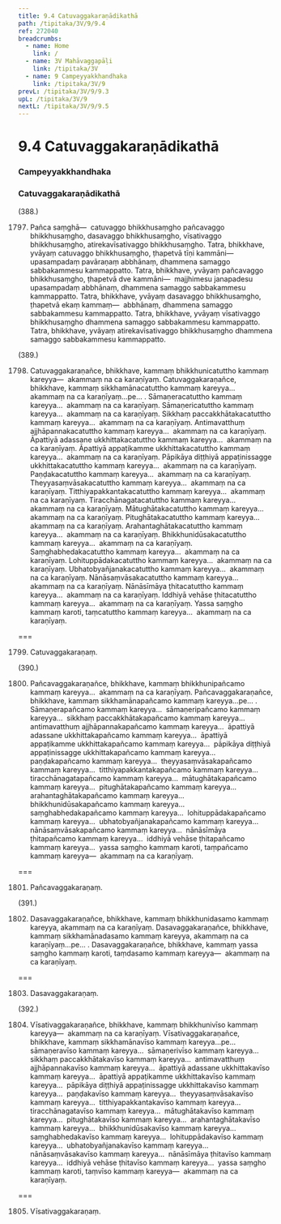 ```yaml
---
title: 9.4 Catuvaggakaraṇādikathā
path: /tipitaka/3V/9/9.4
ref: 272040
breadcrumbs:
  - name: Home
    link: /
  - name: 3V Mahāvaggapāḷi
    link: /tipitaka/3V
  - name: 9 Campeyyakkhandhaka
    link: /tipitaka/3V/9
prevL: /tipitaka/3V/9/9.3
upL: /tipitaka/3V/9
nextL: /tipitaka/3V/9/9.5
---
```


# 9.4 Catuvaggakaraṇādikathā

### Campeyyakkhandhaka

### Catuvaggakaraṇādikathā

(388.)

1797. Pañca saṃghā—  catuvaggo bhikkhusaṃgho pañcavaggo bhikkhusaṃgho, dasavaggo bhikkhusaṃgho, vīsativaggo bhikkhusaṃgho, atirekavīsativaggo bhikkhusaṃgho. Tatra, bhikkhave, yvāyaṃ catuvaggo bhikkhusaṃgho, ṭhapetvā tīṇi kammāni—  upasampadaṃ pavāraṇaṃ abbhānaṃ, dhammena samaggo sabbakammesu kammappatto. Tatra, bhikkhave, yvāyaṃ pañcavaggo bhikkhusaṃgho, ṭhapetvā dve kammāni—  majjhimesu janapadesu upasampadaṃ abbhānaṃ, dhammena samaggo sabbakammesu kammappatto. Tatra, bhikkhave, yvāyaṃ dasavaggo bhikkhusaṃgho, ṭhapetvā ekaṃ kammaṃ—  abbhānaṃ, dhammena samaggo sabbakammesu kammappatto. Tatra, bhikkhave, yvāyaṃ vīsativaggo bhikkhusaṃgho dhammena samaggo sabbakammesu kammappatto. Tatra, bhikkhave, yvāyaṃ atirekavīsativaggo bhikkhusaṃgho dhammena samaggo sabbakammesu kammappatto.

(389.)

1798. Catuvaggakaraṇañce, bhikkhave, kammaṃ bhikkhunicatuttho kammaṃ kareyya—  akammaṃ na ca karaṇīyaṃ. Catuvaggakaraṇañce, bhikkhave, kammaṃ sikkhamānacatuttho kammaṃ kareyya…  akammaṃ na ca karaṇīyaṃ…pe… . Sāmaṇeracatuttho kammaṃ kareyya…  akammaṃ na ca karaṇīyaṃ. Sāmaṇericatuttho kammaṃ kareyya…  akammaṃ na ca karaṇīyaṃ. Sikkhaṃ paccakkhātakacatuttho kammaṃ kareyya…  akammaṃ na ca karaṇīyaṃ. Antimavatthuṃ ajjhāpannakacatuttho kammaṃ kareyya…  akammaṃ na ca karaṇīyaṃ. Āpattiyā adassane ukkhittakacatuttho kammaṃ kareyya…  akammaṃ na ca karaṇīyaṃ. Āpattiyā appaṭikamme ukkhittakacatuttho kammaṃ kareyya…  akammaṃ na ca karaṇīyaṃ. Pāpikāya diṭṭhiyā appaṭinissagge ukkhittakacatuttho kammaṃ kareyya…  akammaṃ na ca karaṇīyaṃ. Paṇḍakacatuttho kammaṃ kareyya…  akammaṃ na ca karaṇīyaṃ. Theyyasaṃvāsakacatuttho kammaṃ kareyya…  akammaṃ na ca karaṇīyaṃ. Titthiyapakkantakacatuttho kammaṃ kareyya…  akammaṃ na ca karaṇīyaṃ. Tiracchānagatacatuttho kammaṃ kareyya…  akammaṃ na ca karaṇīyaṃ. Mātughātakacatuttho kammaṃ kareyya…  akammaṃ na ca karaṇīyaṃ. Pitughātakacatuttho kammaṃ kareyya…  akammaṃ na ca karaṇīyaṃ. Arahantaghātakacatuttho kammaṃ kareyya…  akammaṃ na ca karaṇīyaṃ. Bhikkhunidūsakacatuttho kammaṃ kareyya…  akammaṃ na ca karaṇīyaṃ. Saṃghabhedakacatuttho kammaṃ kareyya…  akammaṃ na ca karaṇīyaṃ. Lohituppādakacatuttho kammaṃ kareyya…  akammaṃ na ca karaṇīyaṃ. Ubhatobyañjanakacatuttho kammaṃ kareyya…  akammaṃ na ca karaṇīyaṃ. Nānāsaṃvāsakacatuttho kammaṃ kareyya…  akammaṃ na ca karaṇīyaṃ. Nānāsīmāya ṭhitacatuttho kammaṃ kareyya…  akammaṃ na ca karaṇīyaṃ. Iddhiyā vehāse ṭhitacatuttho kammaṃ kareyya…  akammaṃ na ca karaṇīyaṃ. Yassa saṃgho kammaṃ karoti, taṃcatuttho kammaṃ kareyya…  akammaṃ na ca karaṇīyaṃ.

===

1799. Catuvaggakaraṇaṃ.



(390.)

1800. Pañcavaggakaraṇañce, bhikkhave, kammaṃ bhikkhunipañcamo kammaṃ kareyya…  akammaṃ na ca karaṇīyaṃ. Pañcavaggakaraṇañce, bhikkhave, kammaṃ sikkhamānapañcamo kammaṃ kareyya…pe… . Sāmaṇerapañcamo kammaṃ kareyya…  sāmaṇeripañcamo kammaṃ kareyya…  sikkhaṃ paccakkhātakapañcamo kammaṃ kareyya…  antimavatthuṃ ajjhāpannakapañcamo kammaṃ kareyya…  āpattiyā adassane ukkhittakapañcamo kammaṃ kareyya…  āpattiyā appaṭikamme ukkhittakapañcamo kammaṃ kareyya…  pāpikāya diṭṭhiyā appaṭinissagge ukkhittakapañcamo kammaṃ kareyya…  paṇḍakapañcamo kammaṃ kareyya…  theyyasaṃvāsakapañcamo kammaṃ kareyya…  titthiyapakkantakapañcamo kammaṃ kareyya…  tiracchānagatapañcamo kammaṃ kareyya…  mātughātakapañcamo kammaṃ kareyya…  pitughātakapañcamo kammaṃ kareyya…  arahantaghātakapañcamo kammaṃ kareyya…  bhikkhunidūsakapañcamo kammaṃ kareyya…  saṃghabhedakapañcamo kammaṃ kareyya…  lohituppādakapañcamo kammaṃ kareyya…  ubhatobyañjanakapañcamo kammaṃ kareyya…  nānāsaṃvāsakapañcamo kammaṃ kareyya…  nānāsīmāya ṭhitapañcamo kammaṃ kareyya…  iddhiyā vehāse ṭhitapañcamo kammaṃ kareyya…  yassa saṃgho kammaṃ karoti, taṃpañcamo kammaṃ kareyya—  akammaṃ na ca karaṇīyaṃ.

===

1801. Pañcavaggakaraṇaṃ.



(391.)

1802. Dasavaggakaraṇañce, bhikkhave, kammaṃ bhikkhunidasamo kammaṃ kareyya, akammaṃ na ca karaṇīyaṃ. Dasavaggakaraṇañce, bhikkhave, kammaṃ sikkhamānadasamo kammaṃ kareyya, akammaṃ na ca karaṇīyaṃ…pe… . Dasavaggakaraṇañce, bhikkhave, kammaṃ yassa saṃgho kammaṃ karoti, taṃdasamo kammaṃ kareyya—  akammaṃ na ca karaṇīyaṃ.

===

1803. Dasavaggakaraṇaṃ.



(392.)

1804. Vīsativaggakaraṇañce, bhikkhave, kammaṃ bhikkhunivīso kammaṃ kareyya—  akammaṃ na ca karaṇīyaṃ. Vīsativaggakaraṇañce, bhikkhave, kammaṃ sikkhamānavīso kammaṃ kareyya…pe…  sāmaṇeravīso kammaṃ kareyya…  sāmaṇerivīso kammaṃ kareyya…  sikkhaṃ paccakkhātakavīso kammaṃ kareyya…  antimavatthuṃ ajjhāpannakavīso kammaṃ kareyya…  āpattiyā adassane ukkhittakavīso kammaṃ kareyya…  āpattiyā appaṭikamme ukkhittakavīso kammaṃ kareyya…  pāpikāya diṭṭhiyā appaṭinissagge ukkhittakavīso kammaṃ kareyya…  paṇḍakavīso kammaṃ kareyya…  theyyasaṃvāsakavīso kammaṃ kareyya…  titthiyapakkantakavīso kammaṃ kareyya…  tiracchānagatavīso kammaṃ kareyya…  mātughātakavīso kammaṃ kareyya…  pitughātakavīso kammaṃ kareyya…  arahantaghātakavīso kammaṃ kareyya…  bhikkhunidūsakavīso kammaṃ kareyya…  saṃghabhedakavīso kammaṃ kareyya…  lohituppādakavīso kammaṃ kareyya…  ubhatobyañjanakavīso kammaṃ kareyya…  nānāsaṃvāsakavīso kammaṃ kareyya…  nānāsīmāya ṭhitavīso kammaṃ kareyya…  iddhiyā vehāse ṭhitavīso kammaṃ kareyya…  yassa saṃgho kammaṃ karoti, taṃvīso kammaṃ kareyya—  akammaṃ na ca karaṇīyaṃ.

===

1805. Vīsativaggakaraṇaṃ.




